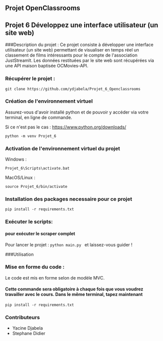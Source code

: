 ## Projet OpenClassrooms
## Projet 6 Développez une interface utilisateur (un site web)

###Description du projet :
Ce projet consiste à développer une interface utilisateur (un site web) permettant de visualiser en temps réel un 
classement de films intéressants pour le compte de l'association JustStreamIt.
Les données restituées par le site web sont récupérées via une API maison baptisée OCMovies-API.

### Récupérer le projet :

```
git clone https://github.com/ydjabela/Projet_6_Openclassrooms
```

### Création de l'environnement virtuel

Assurez-vous d'avoir installé python et de pouvoir y accéder via votre terminal, en ligne de commande.

Si ce n'est pas le cas : https://www.python.org/downloads/

```
python -m venv Projet_6
```

### Activation de l'environnement virtuel du projet

Windows :

```
Projet_6\Scripts\activate.bat
```

MacOS/Linux :
```
source Projet_6/bin/activate
```

### Installation des packages necessaire pour ce projet
```
pip install -r requirements.txt
```

### Exécuter le scripts:

#### pour exécuter le scraper complet

Pour lancer le projet : ``` python main.py  ``` et laissez-vous guider !

###Utilisation
####


### Mise en forme du code :
Le code est mis en forme selon de modèle MVC.


#### Cette commande sera obligatoire à chaque fois que vous voudrez travailler avec le cours. Dans le même terminal, tapez maintenant
```
pip install -r requirements.txt
```
### Contributeurs
- Yacine Djabela 
- Stephane Didier

